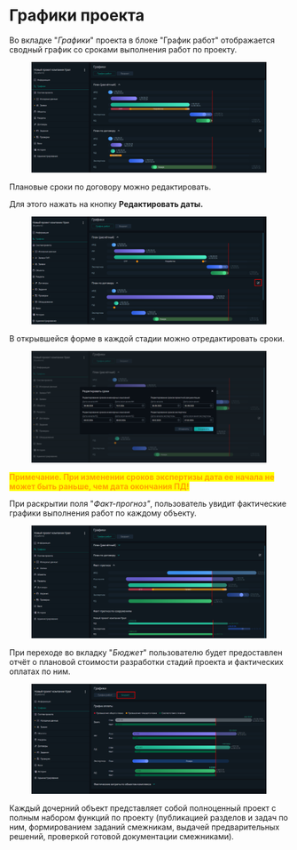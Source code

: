 # Графики проекта

Во вкладке "_Графики_" проекта в блоке "График работ" отображается сводный график со сроками выполнения работ по проекту.

<figure><img src="../.gitbook/assets/image (173).png" alt=""><figcaption></figcaption></figure>

Плановые сроки по договору можно редактировать.

Для этого нажать на кнопку **Редактировать даты.**

<figure><img src="../.gitbook/assets/image (43).png" alt=""><figcaption></figcaption></figure>

В открывшейся форме в каждой стадии можно отредактировать сроки.

<figure><img src="../.gitbook/assets/image (44).png" alt=""><figcaption></figcaption></figure>

<mark style="color:orange;">**Примечание. При изменении сроков экспертизы дата ее начала не может быть раньше, чем дата окончания ПД!**</mark>

При раскрытии поля "_Факт-прогноз"_, пользователь увидит фактические графики выполнения работ по каждому объекту.

<figure><img src="../.gitbook/assets/image (171).png" alt=""><figcaption></figcaption></figure>

При переходе во вкладку "_Бюджет_" пользователю будет предоставлен отчёт о плановой стоимости разработки стадий проекта и фактических оплатах по ним.

<figure><img src="../.gitbook/assets/image (172).png" alt=""><figcaption></figcaption></figure>

Каждый дочерний объект представляет собой полноценный проект с полным набором функций по проекту (публикацией разделов и задач по ним, формированием заданий смежникам, выдачей предварительных решений, проверкой готовой документации смежниками).
